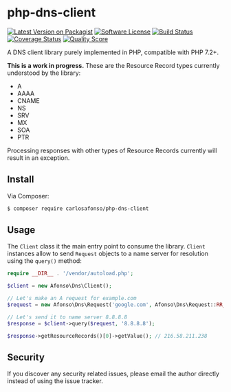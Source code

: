 # php-dns-client

[![Latest Version on Packagist][ico-version]][link-packagist]
[![Software License][ico-license]](LICENSE.md)
[![Build Status][ico-travis]][link-travis]
[![Coverage Status][ico-scrutinizer]][link-scrutinizer]
[![Quality Score][ico-code-quality]][link-code-quality]

A DNS client library purely implemented in PHP, compatible with PHP 7.2+.

**This is a work in progress.** These are the Resource Record types currently understood by the library:

* A
* AAAA
* CNAME
* NS
* SRV
* MX
* SOA
* PTR

Processing responses with other types of Resource Records currently will result in an exception.

## Install

Via Composer:

``` bash
$ composer require carlosafonso/php-dns-client
```

## Usage

The `Client` class it the main entry point to consume the library. `Client` instances allow to send `Request` objects to a name server for resolution using the `query()` method:

``` php
require __DIR__ . '/vendor/autoload.php';

$client = new Afonso\Dns\Client();

// Let's make an A request for example.com
$request = new Afonso\Dns\Request('google.com', Afonso\Dns\Request::RR_TYPE_A);

// Let's send it to name server 8.8.8.8
$response = $client->query($request, '8.8.8.8');

$response->getResourceRecords()[0]->getValue(); // 216.58.211.238
```

## Security

If you discover any security related issues, please email the author directly instead of using the issue tracker.

[ico-version]: https://img.shields.io/packagist/v/carlosafonso/php-dns-client.svg?style=flat-square
[ico-license]: https://img.shields.io/badge/license-MIT-brightgreen.svg?style=flat-square
[ico-travis]: https://img.shields.io/travis/carlosafonso/php-dns-client/master.svg?style=flat-square
[ico-scrutinizer]: https://img.shields.io/scrutinizer/coverage/g/carlosafonso/php-dns-client.svg?style=flat-square
[ico-code-quality]: https://img.shields.io/scrutinizer/g/carlosafonso/php-dns-client.svg?style=flat-square
[ico-downloads]: https://img.shields.io/packagist/dt/carlosafonso/php-dns-client.svg?style=flat-square

[link-packagist]: https://packagist.org/packages/carlosafonso/php-dns-client
[link-travis]: https://travis-ci.org/carlosafonso/php-dns-client
[link-scrutinizer]: https://scrutinizer-ci.com/g/carlosafonso/php-dns-client/code-structure
[link-code-quality]: https://scrutinizer-ci.com/g/carlosafonso/php-dns-client
[link-downloads]: https://packagist.org/packages/carlosafonso/php-dns-client
[link-author]: https://github.com/:author_username
[link-contributors]: ../../contributors
